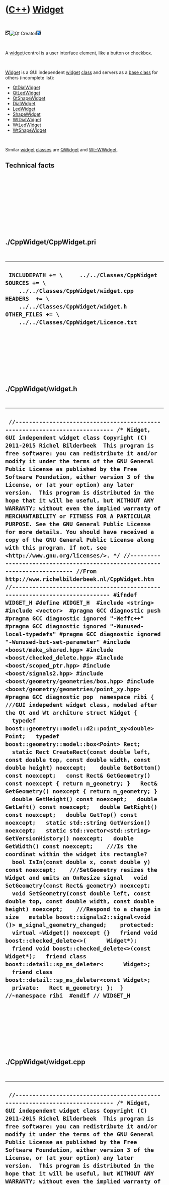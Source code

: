 
 

 

 

 

 

([C++](Cpp.md)) [Widget](CppWidget.md)
========================================

 

![STL](PicStl.png)![Qt
Creator](PicQtCreator.png)![Lubuntu](PicLubuntu.png)

 

A [widget](CppWidget.md)/control is a user interface element, like a
button or checkbox.

 

[Widget](CppWidget.md) is a GUI independent [widget](CppWidget.md)
[class](CppClass.md) and servers as a [base class](CppBaseClass.md)
for others (incomplete list):

-   [QtDialWidget](CppQtDialWidget.md)
-   [QtLedWidget](CppQtLedWidget.md)
-   [QtShapeWidget](CppQtShapeWidget.md)
-   [DialWidget](CppDialWidget.md)
-   [LedWidget](CppLedWidget.md)
-   [ShapeWidget](CppShapeWidget.md)
-   [WtDialWidget](CppWtDialWidget.md)
-   [WtLedWidget](CppWtLedWidget.md)
-   [WtShapeWidget](CppWtShapeWidget.md)

 

Similar [widget](CppWidget.md) [classes](CppClass.md) are
[QWidget](CppQWidget.md) and [Wt::WWidget](CppWWidget.md).

Technical facts
---------------

 

 

 

 

 

 

./CppWidget/CppWidget.pri
-------------------------

 

  --------------------------------------------------------------------------------------------------------------------------------------------------------------------------------------------------------------------
  ` INCLUDEPATH += \     ../../Classes/CppWidget  SOURCES += \     ../../Classes/CppWidget/widget.cpp  HEADERS  += \     ../../Classes/CppWidget/widget.h  OTHER_FILES += \     ../../Classes/CppWidget/Licence.txt`
  --------------------------------------------------------------------------------------------------------------------------------------------------------------------------------------------------------------------

 

 

 

 

 

./CppWidget/widget.h
--------------------

 

  ----------------------------------------------------------------------------------------------------------------------------------------------------------------------------------------------------------------------------------------------------------------------------------------------------------------------------------------------------------------------------------------------------------------------------------------------------------------------------------------------------------------------------------------------------------------------------------------------------------------------------------------------------------------------------------------------------------------------------------------------------------------------------------------------------------------------------------------------------------------------------------------------------------------------------------------------------------------------------------------------------------------------------------------------------------------------------------------------------------------------------------------------------------------------------------------------------------------------------------------------------------------------------------------------------------------------------------------------------------------------------------------------------------------------------------------------------------------------------------------------------------------------------------------------------------------------------------------------------------------------------------------------------------------------------------------------------------------------------------------------------------------------------------------------------------------------------------------------------------------------------------------------------------------------------------------------------------------------------------------------------------------------------------------------------------------------------------------------------------------------------------------------------------------------------------------------------------------------------------------------------------------------------------------------------------------------------------------------------------------------------------------------------------------------------------------------------------------------------------------------------------------------------------------------------------------------------------------------------------------------------------------------------------------------------------------------------------------------------------------------------------------------------------------------------------------------------------------------------------------------------------------------------------------------------------------------------------------------------------------------------------------------------------------------------------------------------------------------------------------------------------------------------------------------------------------
  ` //--------------------------------------------------------------------------- /* Widget, GUI independent widget class Copyright (C) 2011-2015 Richel Bilderbeek  This program is free software: you can redistribute it and/or modify it under the terms of the GNU General Public License as published by the Free Software Foundation, either version 3 of the License, or (at your option) any later version.  This program is distributed in the hope that it will be useful, but WITHOUT ANY WARRANTY; without even the implied warranty of MERCHANTABILITY or FITNESS FOR A PARTICULAR PURPOSE. See the GNU General Public License for more details. You should have received a copy of the GNU General Public License along with this program. If not, see <http://www.gnu.org/licenses/>. */ //--------------------------------------------------------------------------- //From http://www.richelbilderbeek.nl/CppWidget.htm //--------------------------------------------------------------------------- #ifndef WIDGET_H #define WIDGET_H  #include <string> #include <vector>  #pragma GCC diagnostic push #pragma GCC diagnostic ignored "-Weffc++" #pragma GCC diagnostic ignored "-Wunused-local-typedefs" #pragma GCC diagnostic ignored "-Wunused-but-set-parameter" #include <boost/make_shared.hpp> #include <boost/checked_delete.hpp> #include <boost/scoped_ptr.hpp> #include <boost/signals2.hpp> #include <boost/geometry/geometries/box.hpp> #include <boost/geometry/geometries/point_xy.hpp> #pragma GCC diagnostic pop  namespace ribi {  ///GUI indepedent widget class, modeled after the Qt and Wt architure struct Widget {   typedef boost::geometry::model::d2::point_xy<double> Point;   typedef boost::geometry::model::box<Point> Rect;    static Rect CreateRect(const double left, const double top, const double width, const double height) noexcept;    double GetBottom() const noexcept;   const Rect& GetGeometry() const noexcept { return m_geometry; }   Rect& GetGeometry() noexcept { return m_geometry; }   double GetHeight() const noexcept;   double GetLeft() const noexcept;   double GetRight() const noexcept;   double GetTop() const noexcept;   static std::string GetVersion() noexcept;   static std::vector<std::string> GetVersionHistory() noexcept;   double GetWidth() const noexcept;    ///Is the coordinat within the widget its rectangle?   bool IsIn(const double x, const double y) const noexcept;    ///SetGeometry resizes the Widget and emits an OnResize signal   void SetGeometry(const Rect& geometry) noexcept;   void SetGeometry(const double left, const double top, const double width, const double height) noexcept;    ///Respond to a change in size   mutable boost::signals2::signal<void ()> m_signal_geometry_changed;    protected:   virtual ~Widget() noexcept {}   friend void boost::checked_delete<>(      Widget*);   friend void boost::checked_delete<>(const Widget*);   friend class boost::detail::sp_ms_deleter<      Widget>;   friend class boost::detail::sp_ms_deleter<const Widget>;    private:   Rect m_geometry; };  } //~namespace ribi  #endif // WIDGET_H`
  ----------------------------------------------------------------------------------------------------------------------------------------------------------------------------------------------------------------------------------------------------------------------------------------------------------------------------------------------------------------------------------------------------------------------------------------------------------------------------------------------------------------------------------------------------------------------------------------------------------------------------------------------------------------------------------------------------------------------------------------------------------------------------------------------------------------------------------------------------------------------------------------------------------------------------------------------------------------------------------------------------------------------------------------------------------------------------------------------------------------------------------------------------------------------------------------------------------------------------------------------------------------------------------------------------------------------------------------------------------------------------------------------------------------------------------------------------------------------------------------------------------------------------------------------------------------------------------------------------------------------------------------------------------------------------------------------------------------------------------------------------------------------------------------------------------------------------------------------------------------------------------------------------------------------------------------------------------------------------------------------------------------------------------------------------------------------------------------------------------------------------------------------------------------------------------------------------------------------------------------------------------------------------------------------------------------------------------------------------------------------------------------------------------------------------------------------------------------------------------------------------------------------------------------------------------------------------------------------------------------------------------------------------------------------------------------------------------------------------------------------------------------------------------------------------------------------------------------------------------------------------------------------------------------------------------------------------------------------------------------------------------------------------------------------------------------------------------------------------------------------------------------------------------------------------------------

 

 

 

 

 

./CppWidget/widget.cpp
----------------------

 

  --------------------------------------------------------------------------------------------------------------------------------------------------------------------------------------------------------------------------------------------------------------------------------------------------------------------------------------------------------------------------------------------------------------------------------------------------------------------------------------------------------------------------------------------------------------------------------------------------------------------------------------------------------------------------------------------------------------------------------------------------------------------------------------------------------------------------------------------------------------------------------------------------------------------------------------------------------------------------------------------------------------------------------------------------------------------------------------------------------------------------------------------------------------------------------------------------------------------------------------------------------------------------------------------------------------------------------------------------------------------------------------------------------------------------------------------------------------------------------------------------------------------------------------------------------------------------------------------------------------------------------------------------------------------------------------------------------------------------------------------------------------------------------------------------------------------------------------------------------------------------------------------------------------------------------------------------------------------------------------------------------------------------------------------------------------------------------------------------------------------------------------------------------------------------------------------------------------------------------------------------------------------------------------------------------------------------------------------------------------------------------------------------------------------------------------------------------------------------------------------------------------------------------------------------------------------------------------------------------------------------------------------------------------------------------------------------------------------------------------------------------------------------------------------------------------------------------------------------------------------------------------------------------------------------------------------------------------------------------------------------------------------------
  ` //--------------------------------------------------------------------------- /* Widget, GUI independent widget class Copyright (C) 2011-2015 Richel Bilderbeek  This program is free software: you can redistribute it and/or modify it under the terms of the GNU General Public License as published by the Free Software Foundation, either version 3 of the License, or (at your option) any later version.  This program is distributed in the hope that it will be useful, but WITHOUT ANY WARRANTY; without even the implied warranty of MERCHANTABILITY or FITNESS FOR A PARTICULAR PURPOSE. See the GNU General Public License for more details. You should have received a copy of the GNU General Public License along with this program. If not, see <http://www.gnu.org/licenses/>. */ //--------------------------------------------------------------------------- //From http://www.richelbilderbeek.nl/CppWidget.htm //--------------------------------------------------------------------------- #pragma GCC diagnostic push #pragma GCC diagnostic ignored "-Weffc++" #pragma GCC diagnostic ignored "-Wunused-but-set-parameter" #pragma GCC diagnostic ignored "-Wunused-local-typedefs" #include "widget.h"  #include "geometry.h" #include <boost/geometry/algorithms/equals.hpp>  #pragma GCC diagnostic pop  ribi::Widget::Rect ribi::Widget::CreateRect(   const double left, const double top, const double width, const double height) noexcept {   return Geometry().CreateRect(left,top,width,height); }  double ribi::Widget::GetBottom() const noexcept {   return Geometry().GetBottom(m_geometry); }  double ribi::Widget::GetHeight() const noexcept {   return Geometry().GetHeight(m_geometry); }  double ribi::Widget::GetLeft() const noexcept {   return Geometry().GetLeft(m_geometry); }  double ribi::Widget::GetRight() const noexcept {   return Geometry().GetRight(m_geometry); }  double ribi::Widget::GetTop() const noexcept {   return Geometry().GetTop(m_geometry); }  std::string ribi::Widget::GetVersion() noexcept {   return "2.0"; }  std::vector<std::string> ribi::Widget::GetVersionHistory() noexcept {   return {     "2011-07-03: version 1.0: initial version",     "2011-08-07: version 1.1: added signal that is emitted when geometry changes",     "2014-03-28: version 2.0: replace Rect by Boost.Geometry its box class"   }; }  double ribi::Widget::GetWidth() const noexcept {   return Geometry().GetWidth(m_geometry); }  bool ribi::Widget::IsIn(const double x, const double y) const noexcept {   return boost::geometry::within(Point(x,y),m_geometry); }  void ribi::Widget::SetGeometry(const double left, const double top, const double width, const double height) noexcept {   SetGeometry(CreateRect(left,top,width,height)); }  void ribi::Widget::SetGeometry(const Rect& geometry) noexcept {   if (!boost::geometry::equals(m_geometry,geometry))   {     m_geometry = geometry;     m_signal_geometry_changed();   } }`
  --------------------------------------------------------------------------------------------------------------------------------------------------------------------------------------------------------------------------------------------------------------------------------------------------------------------------------------------------------------------------------------------------------------------------------------------------------------------------------------------------------------------------------------------------------------------------------------------------------------------------------------------------------------------------------------------------------------------------------------------------------------------------------------------------------------------------------------------------------------------------------------------------------------------------------------------------------------------------------------------------------------------------------------------------------------------------------------------------------------------------------------------------------------------------------------------------------------------------------------------------------------------------------------------------------------------------------------------------------------------------------------------------------------------------------------------------------------------------------------------------------------------------------------------------------------------------------------------------------------------------------------------------------------------------------------------------------------------------------------------------------------------------------------------------------------------------------------------------------------------------------------------------------------------------------------------------------------------------------------------------------------------------------------------------------------------------------------------------------------------------------------------------------------------------------------------------------------------------------------------------------------------------------------------------------------------------------------------------------------------------------------------------------------------------------------------------------------------------------------------------------------------------------------------------------------------------------------------------------------------------------------------------------------------------------------------------------------------------------------------------------------------------------------------------------------------------------------------------------------------------------------------------------------------------------------------------------------------------------------------------------------------------

 

 

 

 

 

 



